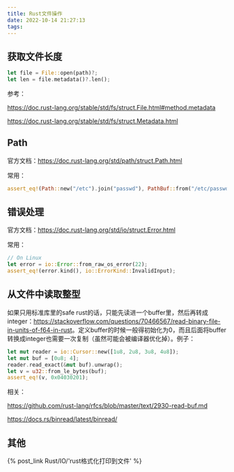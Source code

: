 ```yaml
---
title: Rust文件操作
date: 2022-10-14 21:27:13
tags:
---
```


## 获取文件长度

```rs
let file = File::open(path)?;
let len = file.metadata()?.len();
```

参考：

<https://doc.rust-lang.org/stable/std/fs/struct.File.html#method.metadata>

<https://doc.rust-lang.org/stable/std/fs/struct.Metadata.html>

## Path

官方文档：<https://doc.rust-lang.org/std/path/struct.Path.html>

常用：

```rs
assert_eq!(Path::new("/etc").join("passwd"), PathBuf::from("/etc/passwd"));
```

## 错误处理

官方文档：<https://doc.rust-lang.org/std/io/struct.Error.html>

常用：

```rs
// On Linux
let error = io::Error::from_raw_os_error(22);
assert_eq!(error.kind(), io::ErrorKind::InvalidInput);
```

## 从文件中读取整型

如果只用标准库里的safe rust的话，只能先读进一个buffer里，然后再转成integer：<https://stackoverflow.com/questions/70466567/read-binary-file-in-units-of-f64-in-rust>。定义buffer的时候一般得初始化为0，而且后面将buffer转换成integer也需要一次复制（虽然可能会被编译器优化掉）。例子：

```rs
let mut reader = io::Cursor::new([1u8, 2u8, 3u8, 4u8]);
let mut buf = [0u8; 4]; 
reader.read_exact(&mut buf).unwrap();
let v = u32::from_le_bytes(buf);
assert_eq!(v, 0x04030201);
```

相关：

<https://github.com/rust-lang/rfcs/blob/master/text/2930-read-buf.md>

<https://docs.rs/binread/latest/binread/>

## 其他

{% post_link Rust/IO/'rust格式化打印到文件' %}
